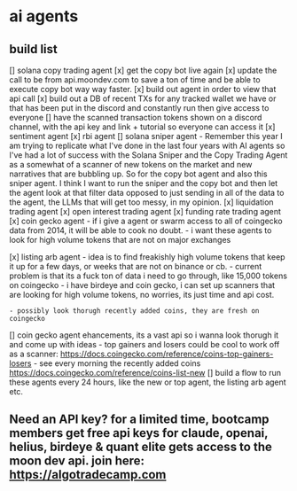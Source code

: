 # ai agents 

## build list 
[] solana copy trading agent 
    [x] get the copy bot live again
    [x] update the call to be from api.moondev.com to save a ton of time and be able to execute copy bot way way faster. 
    [x] build out agent in order to view that api call 
    [x] build out a DB of recent TXs for any tracked wallet we have or that has been put in the discord and constantly run then give access to everyone 
    [] have the scanned transaction tokens shown on a discord channel, with the api key and link + tutorial so everyone can access it
[x] sentiment agent 
[x] rbi agent 
[] solana sniper agent
    - Remember this year I am trying to replicate what I've done in the last four years with AI agents so I've had a lot of success with the Solana Sniper and the Copy Trading Agent as a somewhat of a scanner of new tokens on the market and new narratives that are bubbling up. So for the copy bot agent and also this sniper agent. I think I want to run the sniper and the copy bot and then let the agent look at that filter data opposed to just sending in all of the data to the agent, the LLMs that will get too messy, in my opinion. 
[x] liquidation trading agent
[x] open interest trading  agent
[x] funding rate trading agent 
[x] coin gecko agent - if i give a agent or swarm access to all of coingecko data from 2014, it will be able to cook no doubt.
    - i want these agents to look for high volume tokens that are not on major exchanges

[x] listing arb agent - idea is to find freakishly high volume tokens that keep it up for a few days, or weeks that are not on binance or cb. 
    - current problem is that its a fuck ton of data i need to go through, like 15,000 tokens on coingecko 
    - i have birdeye and coin gecko, i can set up scanners that are looking for high volume tokens, no worries, its just time and api cost. 

    - possibly look thorugh recently added coins, they are fresh on coingecko 

[] coin gecko agent ehancements, its a vast api so i wanna look thorugh it and come up with ideas
    - top gainers and losers could be cool to work off as a scanner: https://docs.coingecko.com/reference/coins-top-gainers-losers
    - see every morning the recently added coins https://docs.coingecko.com/reference/coins-list-new
[] build a flow to run these agents every 24 hours, like the new or top agent, the listing arb agent etc. 

## Need an API key? for a limited time, bootcamp members get free api keys for claude, openai, helius, birdeye & quant elite gets access to the moon dev api. join here: https://algotradecamp.com


